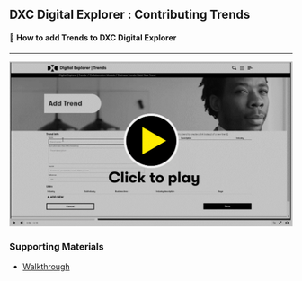 ## DXC Digital Explorer : Contributing Trends

#### :movie_camera: How to add Trends to DXC Digital Explorer

---
[![video](images/videoThumbnail.png)](https://video.dxc.com/media/t/1_f0nwcsg1/79980521)



### Supporting Materials
- [Walkthrough](walkthrough.md)
